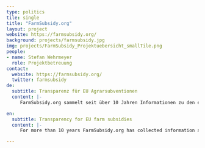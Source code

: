 ```yaml
---
type: politics
tile: single
title: "FarmSubsidy.org"
layout: project
website: https://farmsubsidy.org/
background: projects/farmsubsidy.jpg
img: projects/FarmSubsidy_Projektuebersicht_smallTile.png
people:
- name: Stefan Wehrmeyer
  role: Projektbetreuung
contact:
  website: https://farmsubsidy.org/
  twitter: farmsubsidy
de:
  subtitle: Transparenz für EU Agrarsubventionen
  content: |-
     FarmSubsidy.org sammelt seit über 10 Jahren Informationen zu den europäischen Agrarsubventionen im Rahmen der Gemeinsamen Agrarpolitik der Europäischen Union. Das Ziel ist Transparenz für eine der größten Haushaltstöpfe der EU mit einem Umfang von über 50 Milliarden Euro im Jahr. Die Open Knowledge Foundation Deutschland betreut das Projekt seit mehreren Jahren und versucht, die Datenbasis aktuell und verfügbar zu halten.

en:
  subtitle: Transparency for EU farm subsidies
  content: |-
     For more than 10 years FarmSubsidy.org has collected information about European farm subsidies in the context of the Common Agricultural Policy (CAP) of the European Union. The goal is financial transparency for one of the largest EU budget items of more than 50 billion Euros a year. The Open Knowledge Foundation Germany has been supporting the project and tries to keep the database up-to-date and available.

---
```

